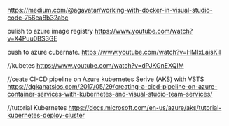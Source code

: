 https://medium.com/@agavatar/working-with-docker-in-visual-studio-code-756ea8b32abc

pulish to azure image registry
https://www.youtube.com/watch?v=X4Puu0BS3GE

push to azure cubernate. 
https://www.youtube.com/watch?v=HMIxLaisKiI

//kubetes
https://www.youtube.com/watch?v=dPJKGnEXQIM

//ceate CI-CD pipeline on Azure kubernetes Serive (AKS) with VSTS
https://dgkanatsios.com/2017/05/29/creating-a-cicd-pipeline-on-azure-container-services-with-kubernetes-and-visual-studio-team-services/

//tutorial Kubernetes 
https://docs.microsoft.com/en-us/azure/aks/tutorial-kubernetes-deploy-cluster
